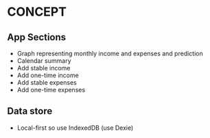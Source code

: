 # CONCEPT

## App Sections

- Graph representing monthly income and expenses and prediction
- Calendar summary
- Add stable income
- Add one-time income
- Add stable expenses
- Add one-time expenses

## Data store

- Local-first so use IndexedDB (use Dexie)
